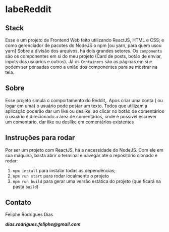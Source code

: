 # labeReddit

## Stack
Esse é um projeto de Frontend Web feito utilizando ReactJS, HTML e CSS; 
e como gerenciador de pacotes do NodeJS o npm [ou yarn, para quem usou yarn]
Sobre a divisão dos arquivos, há dois grandes setores. Os `components` são 
os componentes em si do meu projeto (Card de posts, botão de enviar, 
inputs dos usuários e outros). Já os `Containers` são as páginas em si e 
podem ser pensadas como a união dos componentes para se mostrar na tela. 

## Sobre
Esse projeto simula o comportamento do Reddit,.
Apos criar uma conta ( ou logar em uma) o usuário pode postar um texto.
Todos que utilizam a aplicação poderão dar um like ou deslike.
ao clicar no botão de comentários o usuário é direcionado a área de comentários, onde
é possível escrever um comentário, dar like ou deslike em comentários existentes



## Instruções para rodar
Por ser um projeto com ReactJS, há a necessidade do NodeJS. Com ele em 
sua máquina, basta abrir o terminal e navegar até o repositório clonado e 
rodar:

1. `npm install` para instalar todas as dependências;
1. `npm run start` para rodar localmente o projeto
1. `npm run build` para gerar uma versão estática do projeto 
(que ficará na pasta `build`)

## Contato
<p>Feliphe Rodrigues Dias</p>  
<i><b>dias.rodrigues.feliphe@gmail.com</b></i>
